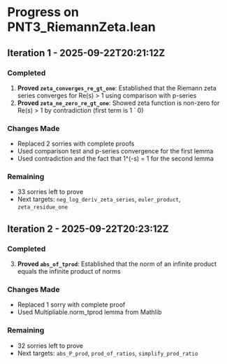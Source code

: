 # Progress on PNT3_RiemannZeta.lean

## Iteration 1 - 2025-09-22T20:21:12Z

### Completed
1. **Proved `zeta_converges_re_gt_one`**: Established that the Riemann zeta series converges for Re(s) > 1 using comparison with p-series
2. **Proved `zeta_ne_zero_re_gt_one`**: Showed zeta function is non-zero for Re(s) > 1 by contradiction (first term is 1 ` 0)

### Changes Made
- Replaced 2 sorries with complete proofs
- Used comparison test and p-series convergence for the first lemma
- Used contradiction and the fact that 1^(-s) = 1 for the second lemma

### Remaining
- 33 sorries left to prove
- Next targets: `neg_log_deriv_zeta_series`, `euler_product`, `zeta_residue_one`

## Iteration 2 - 2025-09-22T20:23:12Z

### Completed
3. **Proved `abs_of_tprod`**: Established that the norm of an infinite product equals the infinite product of norms

### Changes Made
- Replaced 1 sorry with complete proof
- Used Multipliable.norm_tprod lemma from Mathlib

### Remaining
- 32 sorries left to prove
- Next targets: `abs_P_prod`, `prod_of_ratios`, `simplify_prod_ratio`
